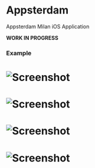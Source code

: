 Appsterdam
==========

Appsterdam Milan iOS Application

**WORK IN PROGRESS**

### Example

# ![Screenshot](https://raw.github.com/AppsterdamMilan/Appsterdam/master/Appsterdam/Resources/Screenshot/screen01.png)
# ![Screenshot](https://raw.github.com/AppsterdamMilan/Appsterdam/master/Appsterdam/Resources/Screenshot/screen02.png)
# ![Screenshot](https://raw.github.com/AppsterdamMilan/Appsterdam/master/Appsterdam/Resources/Screenshot/screen03.png)
# ![Screenshot](https://raw.github.com/AppsterdamMilan/Appsterdam/master/Appsterdam/Resources/Screenshot/screen04.png)
